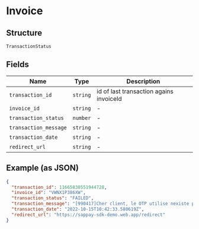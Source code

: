 # Invoice

## Structure

`TransactionStatus`

## Fields

| Name                  | Type     | Description                             |
| --------------------- | -------- | --------------------------------------- |
| `transaction_id`      | `string` | id of last transaction agains invoiceId |
| `invoice_id`          | `string` | -                                       |
| `transaction_status`  | `number` | -                                       |
| `transaction_message` | `string` | -                                       |
| `transaction_date`    | `string` | -                                       |
| `redirect_url`        | `string` | -                                       |

## Example (as JSON)

```json
{
  "transaction_id": 11665830551944728,
  "invoice_id": "VWNX1P386XW",
  "transaction_status": "FAILED",
  "transaction_message": "[990417]Cher client, le OTP utilise nexiste pas. Veuillez appeler le 127.",
  "transaction_date": "2022-10-15T10:42:33.580619Z",
  "redirect_url": "https://sappay-sdk-demo.web.app/redirect"
}
```
